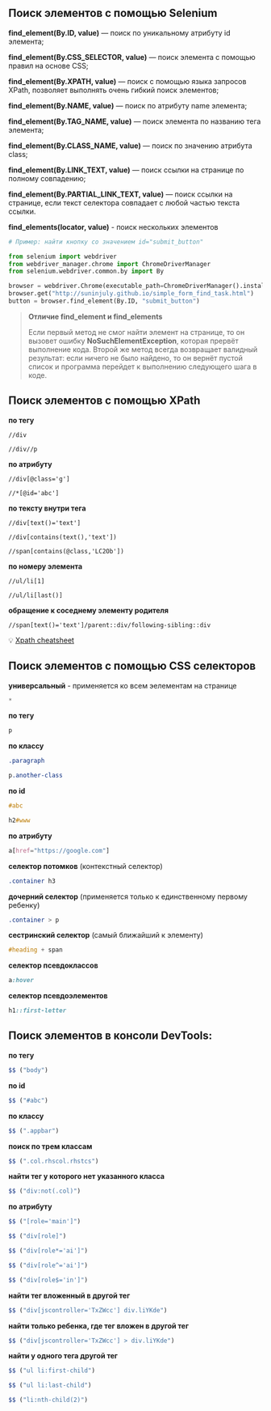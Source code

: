 ## Поиск элементов с помощью Selenium

**find_element(By.ID, value)** — поиск по уникальному атрибуту id элемента;

**find_element(By.CSS_SELECTOR, value)** — поиск элемента с помощью правил на основе CSS;

**find_element(By.XPATH, value)** — поиск с помощью языка запросов XPath, позволяет выполнять очень гибкий поиск элементов;

**find_element(By.NAME, value)** — поиск по атрибуту name элемента;

**find_element(By.TAG_NAME, value)** — поиск элемента по названию тега элемента;

**find_element(By.CLASS_NAME, value)** — поиск по значению атрибута class;

**find_element(By.LINK_TEXT, value)** — поиск ссылки на странице по полному совпадению;

**find_element(By.PARTIAL_LINK_TEXT, value)** — поиск ссылки на странице, если текст селектора совпадает с любой частью текста ссылки.

**find_elements(locator, value)** - поиск нескольких элементов

```python
# Пример: найти кнопку со значением id="submit_button"

from selenium import webdriver
from webdriver_manager.chrome import ChromeDriverManager
from selenium.webdriver.common.by import By

browser = webdriver.Chrome(executable_path=ChromeDriverManager().install())
browser.get("http://suninjuly.github.io/simple_form_find_task.html")
button = browser.find_element(By.ID, "submit_button")
```
>**Отличие find_element и find_elements**
>
>Если первый метод не смог найти элемент на странице, то он вызовет ошибку **NoSuchElementException**, которая прервёт выполнение кода. Второй же метод всегда возвращает валидный результат: если ничего не было найдено, то он вернёт пустой список и программа перейдет к выполнению следующего шага в коде.

## Поиск элементов с помощью XPath

**по тегу**
```
//div
```
```
//div//p
```
**по атрибуту**
```
//div[@class='g']
```
```
//*[@id='abc']
```
**по тексту внутри тега**
```
//div[text()='text']
```
```
//div[contains(text(),'text'])
```
```
//span[contains(@class,'LC2Ob'])
```
**по номеру элемента**
```
//ul/li[1]
```
```
//ul/li[last()]
```
**обращение к соседнему элементу родителя**
```
//span[text()='text']/parent::div/following-sibling::div
```

:bulb: [Xpath cheatsheet](https://devhints.io/xpath)

## Поиск элементов с помощью CSS селекторов

**универсальный** - применяется ко всем эелементам на странице
```css
*
```
**по тегу**
```css
p
```
**по классу**
```css
.paragraph
```
```css
p.another-class
```
**по id**
```css
#abc
```
```css
h2#www
```
**по атрибуту**
```css
a[href="https://google.com"]
```
**селектор потомков** (контекстный селектор)
```css
.container h3
```
**дочерний селектор** (применяется только к единственному первому ребенку)
```css
.container > p
```
**сестринский селектор** (самый ближайший к элементу)
```css
#heading + span
```
**селектор псевдоклассов**
```css
a:hover
```
**селектор псевдоэлементов**
```css
h1::first-letter
```

## Поиск элементов в консоли DevTools:

**по тегу**
```javascript
$$ ("body")
```
**по id**
```javascript
$$ ("#abc")
```
**по классу**
```javascript
$$ (".appbar")
```
**поиск по трем классам**
```javascript
$$ (".col.rhscol.rhstcs")
```
**найти тег у которого нет указанного класса**
```javascript
$$ ("div:not(.col)")
```
**по атрибуту**
```javascript
$$ ("[role='main']")
```
```javascript
$$ ("div[role]")
```
```javascript
$$ ("div[role*='ai']")
```
```javascript
$$ ("div[role^='ai']")
```
```javascript
$$ ("div[role$='in']")
```
**найти тег вложенный в другой тег**
```javascript
$$ ("div[jscontroller='TxZWcc'] div.liYKde")
```
**найти только ребенка, где тег вложен в другой тег**
```javascript
$$ ("div[jscontroller='TxZWcc'] > div.liYKde")
```
**найти у одного тега другой тег**
```javascript
$$ ("ul li:first-child")
```
```javascript
$$ ("ul li:last-child")
```
```javascript
$$ ("li:nth-child(2)")
```
